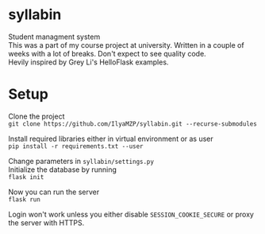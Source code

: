 # syllabin
Student managment system <br />
This was a part of my course project at university. Written in a couple of weeks with a lot of breaks. Don't expect to see quality code. <br />
Hevily inspired by Grey Li's HelloFlask examples.

# Setup
Clone the project <br />
`git clone https://github.com/IlyaMZP/syllabin.git --recurse-submodules`

Install required libraries either in virtual environment or as user <br />
`pip install -r requirements.txt --user`

Change parameters in `syllabin/settings.py` <br />
Initialize the database by running <br />
`flask init`

Now you can run the server <br />
`flask run`

Login won't work unless you either disable `SESSION_COOKIE_SECURE` or proxy the server with HTTPS.
